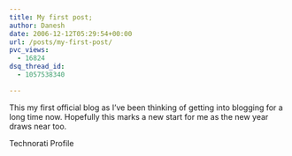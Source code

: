 ```yaml
---
title: My first post;
author: Danesh
date: 2006-12-12T05:29:54+00:00
url: /posts/my-first-post/
pvc_views:
  - 16824
dsq_thread_id:
  - 1057538340

---
```

<p align="left">
  This my first official blog as I&#8217;ve been thinking of getting into blogging for a long time now. Hopefully this marks a new start for me as the new year draws near too.
</p>

Technorati Profile
